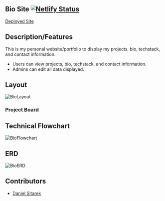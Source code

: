## Bio Site [![Netlify Status](https://api.netlify.com/api/v1/badges/2c5abbab-b74b-4759-ad0b-6d7c08ea0fd4/deploy-status)](https://app.netlify.com/sites/blissful-franklin-87ad33/deploys)

[Deployed Site](https://www.daniel-sitarek.com/)

## Description/Features
This is my personal website/portfolio to display my projects, bio, techstack, and contact information.

- Users can view projects, bio, techstack, and contact information.
- Admins can edit all data displayed.

## Layout
![BioLayout](https://user-images.githubusercontent.com/82732748/143180732-56dfd123-f372-4935-935d-a0d74aceb395.png)

### [Project Board](https://github.com/dsitarek/Personal-Bio-Site/projects/1)

## Technical Flowchart
![BioFlowchart](https://user-images.githubusercontent.com/82732748/143179733-2792a6bc-be62-40da-b183-3270dcfcae6b.png)

## ERD
![BioERD](https://user-images.githubusercontent.com/82732748/143179723-4cc440ce-5908-4679-a3c4-a3de5a6fa9b9.png)

## Contributors
- [Daniel Sitarek](https://github.com/dsitarek)
